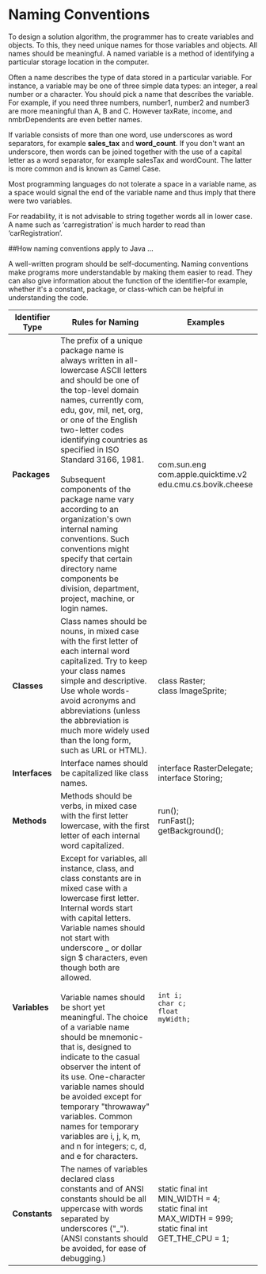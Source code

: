# Naming Conventions

To design a solution algorithm, the programmer has to create variables and objects. To this, they need unique names for those variables and objects. All names should be meaningful. A named variable is a method of identifying a particular storage location in the computer.

Often a name describes the type of data stored in a particular variable. For instance, a variable may be one of three simple data types: an integer, a real number or a character. You should pick a name that describes the variable. For example, if you need three numbers, number1, number2 and number3 are more meaningful than A, B and C. However taxRate, income, and nmbrDependents are even better names.

If variable consists of more than one word, use underscores as word separators, for example **sales_tax** and **word_count**. If you don't want an underscore, then words can be joined together with the use of a capital letter as a word separator, for example salesTax and wordCount. The latter is more common and is known as Camel Case.

Most programming languages do not tolerate a space in a variable name, as a space would signal the end of the variable name and thus imply that there were two variables. 

For readability, it is not advisable to string together words all in lower case. A name such as ‘carregistration’ is much harder to read than
‘carRegistration’.


##How naming conventions apply to Java ... 

A well-written program should be self-documenting. Naming conventions make programs more understandable by making them easier to read.  They can also give information about the function of the identifier-for example, whether it's a constant, package, or class-which can be helpful in understanding the code.

| <b>Identifier Type</b> | <b>Rules for Naming</b> | <b>Examples</b> |
| -- | -- | -- |
|<b>Packages</b> | The prefix of a unique package name is always written in all-lowercase ASCII letters and should be one of the top-level domain names, currently com, edu, gov, mil, net, org, or one of the English two-letter codes identifying countries as specified in ISO Standard 3166, 1981. <br/><br/>Subsequent components of the package name vary according to an organization's own internal naming conventions. Such conventions might specify that certain directory name components be division, department, project, machine, or login names.|com.sun.eng<br/>com.apple.quicktime.v2<br/>edu.cmu.cs.bovik.cheese|
|<b>Classes</b>|Class names should be nouns, in mixed case with the first letter of each internal word capitalized. Try to keep your class names simple and descriptive. Use whole words-avoid acronyms and abbreviations (unless the abbreviation is much more widely used than the long form, such as URL or HTML).|class Raster;<br/>class ImageSprite;<br/>|
|<b>Interfaces</b>|Interface names should be capitalized like class names.|interface RasterDelegate;<br/>interface Storing;|
|<b>Methods</b>|Methods should be verbs, in mixed case with the first letter lowercase, with the first letter of each internal word capitalized.|run();<br/>runFast();<br/>getBackground();|
|<b>Variables</b>|Except for variables, all instance, class, and class constants are in mixed case with a lowercase first letter. Internal words start with capital letters. Variable names should not start with underscore _ or dollar sign $ characters, even though both are allowed.<br/><br/>Variable names should be short yet meaningful. The choice of a variable name should be mnemonic- that is, designed to indicate to the casual observer the intent of its use. One-character variable names should be avoided except for temporary "throwaway" variables. Common names for temporary variables are i, j, k, m, and n for integers; c, d, and e for characters.|<code>int             i;</code><br/><code>char c;</code><br/><code>float myWidth;</code>|
|<b>Constants</b>|The names of variables declared class constants and of ANSI constants should be all uppercase with words separated by underscores ("_"). (ANSI constants should be avoided, for ease of debugging.)|static final int MIN_WIDTH = 4;<br/>static final int MAX_WIDTH = 999;<br/>static final int GET_THE_CPU = 1;|
